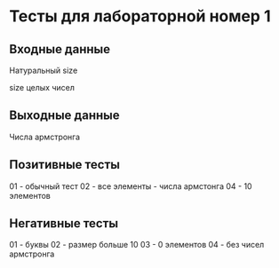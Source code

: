 # Тесты для лабораторной номер 1

## Входные данные
Натуральный size

size целых чисел

## Выходные данные
Числа армстронга

## Позитивные тесты
01 - обычный тест
02 - все элементы - числа армстонга
04 - 10 элементов


## Негативные тесты
01 - буквы
02 - размер больше 10
03 - 0 элементов
04 - без чисел армстронга